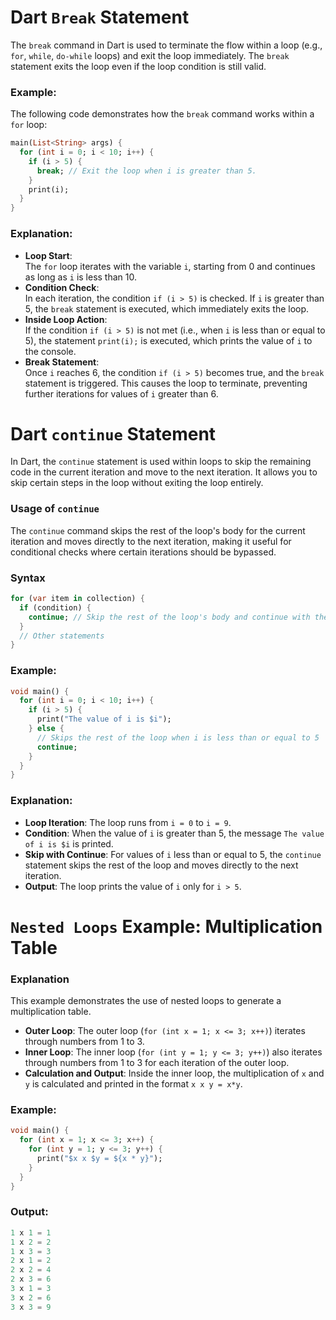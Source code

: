 # Dart `Break` Statement

The `break` command in Dart is used to terminate the flow within a loop (e.g., `for`, `while`, `do-while` loops) and exit the loop immediately. The `break` statement exits the loop even if the loop condition is still valid.

### Example:
The following code demonstrates how the `break` command works within a `for` loop:

```dart
main(List<String> args) {
  for (int i = 0; i < 10; i++) {
    if (i > 5) {
      break; // Exit the loop when i is greater than 5.
    }
    print(i);
  } 
}
```
### Explanation:

- **Loop Start**:  
   The `for` loop iterates with the variable `i`, starting from 0 and continues as long as `i` is less than 10.
-  **Condition Check**:  
   In each iteration, the condition `if (i > 5)` is checked. If `i` is greater than 5, the `break` statement is executed, which immediately exits the loop.
- **Inside Loop Action**:  
   If the condition `if (i > 5)` is not met (i.e., when `i` is less than or equal to 5), the statement `print(i);` is executed, which prints the value of `i` to the console.
- **Break Statement**:  
   Once `i` reaches 6, the condition `if (i > 5)` becomes true, and the `break` statement is triggered. This causes the loop to terminate, preventing further iterations for values of `i` greater than 6.

# Dart `continue` Statement

In Dart, the `continue` statement is used within loops to skip the remaining code in the current iteration and move to the next iteration. It allows you to skip certain steps in the loop without exiting the loop entirely.

### Usage of `continue`
The `continue` command skips the rest of the loop's body for the current iteration and moves directly to the next iteration, making it useful for conditional checks where certain iterations should be bypassed.

### Syntax
```dart
for (var item in collection) {
  if (condition) {
    continue; // Skip the rest of the loop's body and continue with the next iteration
  }
  // Other statements
}
```
### Example:
```dart
void main() {
  for (int i = 0; i < 10; i++) {
    if (i > 5) {
      print("The value of i is $i");
    } else {
      // Skips the rest of the loop when i is less than or equal to 5
      continue;
    }
  }
}
```
### Explanation:

- **Loop Iteration**: The loop runs from `i = 0` to `i = 9`.
- **Condition**: When the value of `i` is greater than 5, the message `The value of i is $i` is printed.
- **Skip with Continue**: For values of `i` less than or equal to 5, the `continue` statement skips the rest of the loop and moves directly to the next iteration.
- **Output**: The loop prints the value of `i` only for `i > 5`.

# `Nested Loops` Example: Multiplication Table

### Explanation

This example demonstrates the use of nested loops to generate a multiplication table.

- **Outer Loop**: The outer loop (`for (int x = 1; x <= 3; x++)`) iterates through numbers from 1 to 3.
- **Inner Loop**: The inner loop (`for (int y = 1; y <= 3; y++)`) also iterates through numbers from 1 to 3 for each iteration of the outer loop.
- **Calculation and Output**: Inside the inner loop, the multiplication of `x` and `y` is calculated and printed in the format `x x y = x*y`.

### Example:

```dart
void main() {
  for (int x = 1; x <= 3; x++) {
    for (int y = 1; y <= 3; y++) {
      print("$x x $y = ${x * y}");
    }
  }
}
```
### Output:
```dart
1 x 1 = 1
1 x 2 = 2
1 x 3 = 3
2 x 1 = 2
2 x 2 = 4
2 x 3 = 6
3 x 1 = 3
3 x 2 = 6
3 x 3 = 9
```
